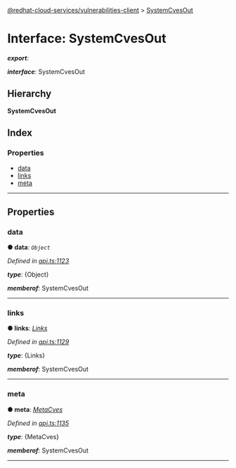 [@redhat-cloud-services/vulnerabilities-client](../README.md) > [SystemCvesOut](../interfaces/systemcvesout.md)

# Interface: SystemCvesOut

*__export__*: 

*__interface__*: SystemCvesOut

## Hierarchy

**SystemCvesOut**

## Index

### Properties

* [data](systemcvesout.md#data)
* [links](systemcvesout.md#links)
* [meta](systemcvesout.md#meta)

---

## Properties

<a id="data"></a>

###  data

**● data**: *`Object`*

*Defined in [api.ts:1123](https://github.com/RedHatInsights/javascript-clients/blob/master/packages/vulnerabilities/api.ts#L1123)*

*__type__*: {Object}

*__memberof__*: SystemCvesOut

___
<a id="links"></a>

###  links

**● links**: *[Links](links.md)*

*Defined in [api.ts:1129](https://github.com/RedHatInsights/javascript-clients/blob/master/packages/vulnerabilities/api.ts#L1129)*

*__type__*: {Links}

*__memberof__*: SystemCvesOut

___
<a id="meta"></a>

###  meta

**● meta**: *[MetaCves](metacves.md)*

*Defined in [api.ts:1135](https://github.com/RedHatInsights/javascript-clients/blob/master/packages/vulnerabilities/api.ts#L1135)*

*__type__*: {MetaCves}

*__memberof__*: SystemCvesOut

___

